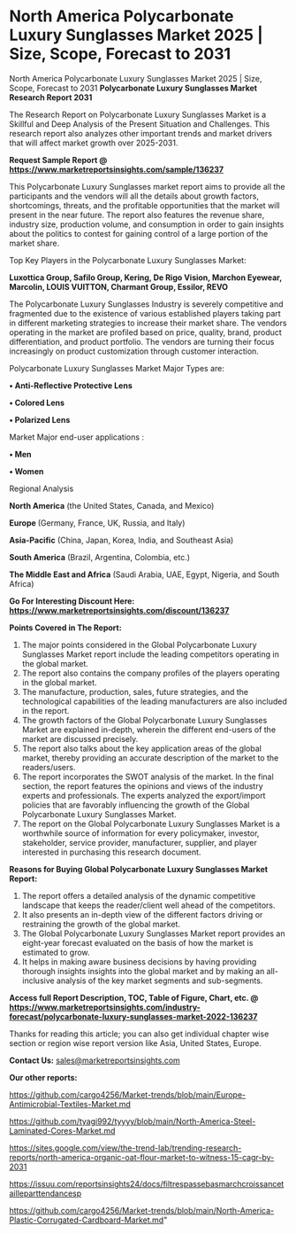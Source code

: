 # North America Polycarbonate Luxury Sunglasses Market 2025 | Size, Scope, Forecast to 2031
 North America Polycarbonate Luxury Sunglasses Market 2025 | Size, Scope, Forecast to 2031
<strong>Polycarbonate Luxury Sunglasses Market Research Report 2031</strong>

The Research Report on Polycarbonate Luxury Sunglasses Market is a Skillful and Deep Analysis of the Present Situation and Challenges. This research report also analyzes other important trends and market drivers that will affect market growth over 2025-2031.

<strong>Request Sample Report @ <a href=https://www.marketreportsinsights.com/sample/136237>https://www.marketreportsinsights.com/sample/136237</a></strong>

This Polycarbonate Luxury Sunglasses market report aims to provide all the participants and the vendors will all the details about growth factors, shortcomings, threats, and the profitable opportunities that the market will present in the near future. The report also features the revenue share, industry size, production volume, and consumption in order to gain insights about the politics to contest for gaining control of a large portion of the market share.

Top Key Players in the Polycarbonate Luxury Sunglasses Market:

<strong>Luxottica Group, Safilo Group, Kering, De Rigo Vision, Marchon Eyewear, Marcolin, LOUIS VUITTON, Charmant Group, Essilor, REVO</strong>

The Polycarbonate Luxury Sunglasses Industry is severely competitive and fragmented due to the existence of various established players taking part in different marketing strategies to increase their market share. The vendors operating in the market are profiled based on price, quality, brand, product differentiation, and product portfolio. The vendors are turning their focus increasingly on product customization through customer interaction.

Polycarbonate Luxury Sunglasses Market Major Types are:

<strong>• Anti-Reflective Protective Lens

• Colored Lens

• Polarized Lens</strong>

Market Major end-user applications :

<strong>• Men

• Women</strong>

Regional Analysis

</u><strong><b>North America</b></strong> (the United States, Canada, and Mexico)

<strong><b>Europe </b></strong>(Germany, France, UK, Russia, and Italy)

<strong><b>Asia-Pacific</b></strong> (China, Japan, Korea, India, and Southeast Asia)

<strong><b>South America</b></strong> (Brazil, Argentina, Colombia, etc.)

<strong><b>The Middle East and Africa</b></strong> (Saudi Arabia, UAE, Egypt, Nigeria, and South Africa)

<strong>Go For Interesting Discount Here: <a href=https://www.marketreportsinsights.com/discount/136237>https://www.marketreportsinsights.com/discount/136237</a></strong>

<strong>Points Covered in The Report:</strong>
<ol>
  <li>The major points considered in the Global Polycarbonate Luxury Sunglasses Market report include the leading competitors operating in the global market.</li>
  <li>The report also contains the company profiles of the players operating in the global market.</li>
  <li>The manufacture, production, sales, future strategies, and the technological capabilities of the leading manufacturers are also included in the report.</li>
  <li>The growth factors of the Global Polycarbonate Luxury Sunglasses Market are explained in-depth, wherein the different end-users of the market are discussed precisely.</li>
  <li>The report also talks about the key application areas of the global market, thereby providing an accurate description of the market to the readers/users.</li>
  <li>The report incorporates the SWOT analysis of the market. In the final section, the report features the opinions and views of the industry experts and professionals. The experts analyzed the export/import policies that are favorably influencing the growth of the Global Polycarbonate Luxury Sunglasses Market.</li>
  <li>The report on the Global Polycarbonate Luxury Sunglasses Market is a worthwhile source of information for every policymaker, investor, stakeholder, service provider, manufacturer, supplier, and player interested in purchasing this research document.</li>
</ol>
<strong>Reasons for Buying Global Polycarbonate Luxury Sunglasses Market Report:</strong>

<ol>
  <li>The report offers a detailed analysis of the dynamic competitive landscape that keeps the reader/client well ahead of the competitors.</li>
  <li>It also presents an in-depth view of the different factors driving or restraining the growth of the global market.</li>
  <li>The Global Polycarbonate Luxury Sunglasses Market report provides an eight-year forecast evaluated on the basis of how the market is estimated to grow.</li>
  <li>It helps in making aware business decisions by having providing thorough insights insights into the global market and by making an all-inclusive analysis of the key market segments and sub-segments.</li>
</ol>
<strong>Access full Report Description, TOC, Table of Figure, Chart, etc. @ <a href=https://www.marketreportsinsights.com/industry-forecast/polycarbonate-luxury-sunglasses-market-2022-136237>https://www.marketreportsinsights.com/industry-forecast/polycarbonate-luxury-sunglasses-market-2022-136237</a></strong>


Thanks for reading this article; you can also get individual chapter wise section or region wise report version like Asia, United States, Europe.

<strong>Contact Us:</strong>
sales@marketreportsinsights.com

<strong>Our other reports:</strong>

<a href=https://github.com/cargo4256/Market-trends/blob/main/Europe-Antimicrobial-Textiles-Market.md>https://github.com/cargo4256/Market-trends/blob/main/Europe-Antimicrobial-Textiles-Market.md</a>

<a href=https://github.com/tyagi992/tyyyy/blob/main/North-America-Steel-Laminated-Cores-Market.md>https://github.com/tyagi992/tyyyy/blob/main/North-America-Steel-Laminated-Cores-Market.md</a>

<a href=https://sites.google.com/view/the-trend-lab/trending-research-reports/north-america-organic-oat-flour-market-to-witness-15-cagr-by-2031>https://sites.google.com/view/the-trend-lab/trending-research-reports/north-america-organic-oat-flour-market-to-witness-15-cagr-by-2031</a>

<a href=https://issuu.com/reportsinsights24/docs/filtrespassebasmarchcroissancetailleparttendancesp>https://issuu.com/reportsinsights24/docs/filtrespassebasmarchcroissancetailleparttendancesp</a>

<a href=https://github.com/cargo4256/Market-trends/blob/main/North-America-Plastic-Corrugated-Cardboard-Market.md>https://github.com/cargo4256/Market-trends/blob/main/North-America-Plastic-Corrugated-Cardboard-Market.md</a>"
